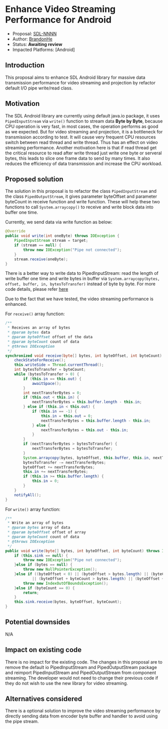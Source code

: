 # Enhance Video Streaming Performance for Android

* Proposal: [SDL-NNNN](nnnn-enhance-video-streaming-performance-for-android.md)
* Author: [BrandonHe](https://github.com/BrandonHe)
* Status: **Awaiting review**
* Impacted Platforms: [Android]

## Introduction

This proposal aims to enhance SDL Android library for massive data transmission performance for video streaming and projection by refactor default I/O pipe write/read class.

## Motivation

The SDL Android library are currently using default java.io package, it uses `PipedInputStream` via `write()` function to stream data **Byte by Byte**, because CPU operation is very fast, in most cases, the operation performs as good as we expected. But for video streaming and projection, it is a bottleneck for transmission according to test. It will cause very frequent CPU resources switch between read thread and write thread. Thus has an effect on video streaming performance. Another motivation here is that if read thread get the critical resource to read after write thread just write one byte or serveral bytes, this leads to slice one frame data to send by many times. It also reduces the efficiency of data transmission and increase the CPU workload.

## Proposed solution

The solution in this proposal is to refactor the class `PipedInputStream` and  the class `PipedOutputStream`, it gives parameter byteOffset and parameter byteCount in receive function and write function. These will help these two functions to call `System.arraycopy()` to receive and write block data into buffer one time.

Currently, we send data via write function as below:

```java
@Override
public void write(int oneByte) throws IOException {
    PipedInputStream stream = target;
    if (stream == null) {
        throw new IOException("Pipe not connected");
    }
    stream.receive(oneByte);
}
```

There is a better way to write data to PipedInputStream: read the length of write buffer one time and write bytes in buffer via `System.arraycopy(bytes, offset, buffer, in, bytesToTransfer)` instead of byte by byte. For more code details, please refer [here](http://grepcode.com/file/repository.grepcode.com/java/root/jdk/openjdk/6-b14/java/io/PipedInputStream.java#226)

Due to the fact that we have tested, the video streaming performance is enhanced.

For `receive()` array function:
```java
/**
 * Receives an array of bytes
 * @param bytes data
 * @param byteOffset offset of the data
 * @param byteCount count of data
 * @throws IOException
 */
synchronized void receive(byte[] bytes, int byteOffset, int byteCount) throws IOException {
    checkStateForReceive();
    this.writeSide = Thread.currentThread();
    int bytesToTransfer = byteCount;
    while (bytesToTransfer > 0) {
        if (this.in == this.out) {
            awaitSpace();
        }
        int nextTransferBytes = 0;
        if (this.out < this.in) {
            nextTransferBytes = this.buffer.length - this.in;
        } else if (this.in < this.out) {
            if (this.in == -1) {
                this.in = this.out = 0;
                nextTransferBytes = this.buffer.length - this.in;
            } else {
                nextTransferBytes = this.out - this.in;
            }
        }
        if (nextTransferBytes > bytesToTransfer) {
            nextTransferBytes = bytesToTransfer;
        }
        System.arraycopy(bytes, byteOffset, this.buffer, this.in, nextTransferBytes);
        bytesToTransfer -= nextTransferBytes;
        byteOffset += nextTransferBytes;
        this.in += nextTransferBytes;
        if (this.in >= this.buffer.length) {
            this.in = 0;
        }
    }
    notifyAll();
}
```

For `write()` array function:
```java
/**
 * Write an array of bytes
 * @param bytes array of data
 * @param byteOffset offset of array
 * @param byteCount count of data
 * @throws IOException
 */
public void write(byte[] bytes, int byteOffset, int byteCount) throws IOException {
    if (this.sink == null) {
        throw new IOException("Pipe not connected");
    }else if (bytes == null) {
        throw new NullPointerException();
    }else if ((byteOffset < 0) || (byteOffset > bytes.length) || (byteCount < 0)
            || (byteOffset + byteCount > bytes.length) || (byteOffset + byteCount < 0)) {
        throw new IndexOutOfBoundsException();
    }else if (byteCount == 0) {
        return;
    }
    this.sink.receive(bytes, byteOffset, byteCount);
}

```

## Potential downsides

N/A

## Impact on existing code

There is no impact for the existing code. The changes in this proposal are to remove the default io PipedInputStream and PipedOutputStream package and reimport PipedInputStream and PipedOutputStream from component streaming. The developer would not need to change their previous code if they do not wish to use the new library for video streaming.
 
## Alternatives considered

There is a optional solution to improve the video streaming performance by directly sending data from encoder byte buffer and handler to avoid using the pipe stream.
